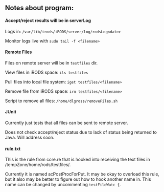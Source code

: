 ## Notes about program:

#### Accept/reject results will be in serverLog
Logs in: `/var/lib/irods/iRODS/server/log/rodsLog<date>`

Monitor logs live with `sudo tail -f <filename>`

#### Remote Files
Files on remote server will be in `testfiles` dir.

View files in iRODS space: `ils testfiles`

Pull files into local file system: `iget testfiles/<filename>`

Remove file from iRODS space: `irm testfiles/<filename>`

Script to remove all files: `/home/dlgross/removeFiles.sh`

#### JUnit
Currently just tests that all files can be sent to remote server.

Does not check accept/reject status due to lack of status being returned to Java. Will address soon.

#### rule.txt
This is the rule from core.re that is hooked into receiving the text files in /tempZone/home/rods/testfiles/.

Currently it is named acPostProcForPut. It may be okay to overload this rule, but it also may be better to figure out how to hook another name in. This name can be changed by uncommenting `testFileWatc {`.
